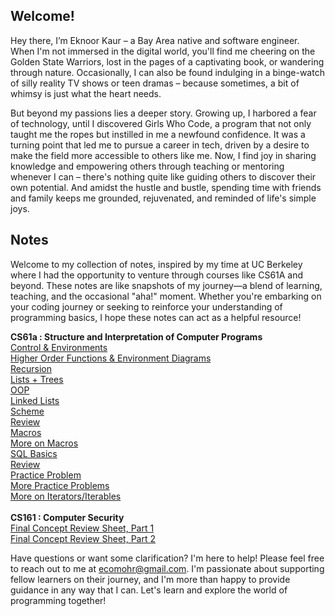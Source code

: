 ## Welcome!

Hey there, I’m Eknoor Kaur – a Bay Area native and software engineer. When I'm not immersed in the digital world, you'll find me cheering on the Golden State Warriors, lost in the pages of a captivating book, or wandering through nature. Occasionally, I can also be found indulging in a binge-watch of silly reality TV shows or teen dramas – because sometimes, a bit of whimsy is just what the heart needs. 

But beyond my passions lies a deeper story. Growing up, I harbored a fear of technology, until I discovered Girls Who Code, a program that not only taught me the ropes but instilled in me a newfound confidence. It was a turning point that led me to pursue a career in tech, driven by a desire to make the field more accessible to others like me. Now, I find joy in sharing knowledge and empowering others through teaching or mentoring whenever I can – there's nothing quite like guiding others to discover their own potential. And amidst the hustle and bustle, spending time with friends and family keeps me grounded, rejuvenated, and reminded of life's simple joys.

## Notes 

Welcome to my collection of notes, inspired by my time at UC Berkeley where I had the opportunity to venture through courses like CS61A and beyond. These notes are like snapshots of my journey—a blend of learning, teaching, and the occasional "aha!" moment. Whether you're embarking on your coding journey or seeking to reinforce your understanding of programming basics, I hope these notes can act as a helpful resource!

**CS61a : Structure and Interpretation of Computer Programs** \
[Control & Environments](first.pdf) \
[Higher Order Functions & Environment Diagrams](second.pdf) \
[Recursion](third.pdf) \
[Lists + Trees](fourth.pdf) \
[OOP](fifth.pdf) \
[Linked Lists](sixth.pdf) \
[Scheme](seventh.pdf) \
[Review](eighth.pdf) \
[Macros](ninth.pdf) \
[More on Macros](tenth.pdf) \
[SQL Basics](sql.pdf) \
[Review](eleventh.pdf) \
[Practice Problem](another_problem.pdf) \
[More Practice Problems](practice_problems.pdf) \
[More on Iterators/Iterables](iterator_iterable_review.pdf) \
\
**CS161 : Computer Security** \
[Final Concept Review Sheet, Part 1](161_final_review_pt1.pdf) \
[Final Concept Review Sheet, Part 2](161_final_review_pt2.pdf) 

Have questions or want some clarification? I'm here to help! Please feel free to reach out to me at ecomohr@gmail.com. I'm passionate about supporting fellow learners on their journey, and I'm more than happy to provide guidance in any way that I can. Let's learn and explore the world of programming together!
